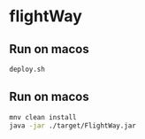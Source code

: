 # flightWay

Run on macos
--------

```sh
deploy.sh
```

Run on macos
--------

```sh
mnv clean install 
java -jar ./target/FlightWay.jar
```
